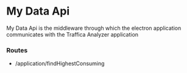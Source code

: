 # My Data Api
My Data Api is the middleware through which the electron application communicates with the Traffica Analyzer application

### Routes

- /application/findHighestConsuming